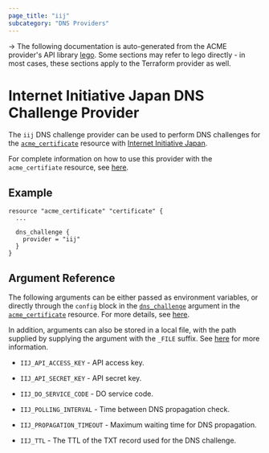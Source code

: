 ```yaml
---
page_title: "iij"
subcategory: "DNS Providers"
---
```


-> The following documentation is auto-generated from the ACME
provider's API library [lego](https://go-acme.github.io/lego/).  Some
sections may refer to lego directly - in most cases, these sections
apply to the Terraform provider as well.

# Internet Initiative Japan DNS Challenge Provider

The `iij` DNS challenge provider can be used to perform DNS challenges for
the [`acme_certificate`][resource-acme-certificate] resource with
[Internet Initiative Japan](https://www.iij.ad.jp/en/).

[resource-acme-certificate]: ./certificate.md

For complete information on how to use this provider with the `acme_certifiate`
resource, see [here][resource-acme-certificate-dns-challenges].

[resource-acme-certificate-dns-challenges]: ./certificate.md#using-dns-challenges

## Example

```hcl
resource "acme_certificate" "certificate" {
  ...

  dns_challenge {
    provider = "iij"
  }
}
```
## Argument Reference

The following arguments can be either passed as environment variables, or
directly through the `config` block in the
[`dns_challenge`][resource-acme-certificate-dns-challenge-arg] argument in the
[`acme_certificate`][resource-acme-certificate] resource. For more details, see
[here][resource-acme-certificate-dns-challenges].

[resource-acme-certificate-dns-challenge-arg]: ./certificate.md#dns_challenge

In addition, arguments can also be stored in a local file, with the path
supplied by supplying the argument with the `_FILE` suffix. See
[here][acme-certificate-file-arg-example] for more information.

[acme-certificate-file-arg-example]: ./certificate.md#using-variable-files-for-provider-arguments

* `IIJ_API_ACCESS_KEY` - API access key.
* `IIJ_API_SECRET_KEY` - API secret key.
* `IIJ_DO_SERVICE_CODE` - DO service code.

* `IIJ_POLLING_INTERVAL` - Time between DNS propagation check.
* `IIJ_PROPAGATION_TIMEOUT` - Maximum waiting time for DNS propagation.
* `IIJ_TTL` - The TTL of the TXT record used for the DNS challenge.


